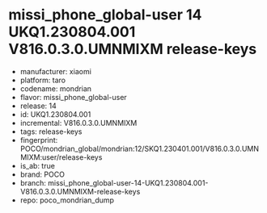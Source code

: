 # missi_phone_global-user 14 UKQ1.230804.001 V816.0.3.0.UMNMIXM release-keys
- manufacturer: xiaomi
- platform: taro
- codename: mondrian
- flavor: missi_phone_global-user
- release: 14
- id: UKQ1.230804.001
- incremental: V816.0.3.0.UMNMIXM
- tags: release-keys
- fingerprint: POCO/mondrian_global/mondrian:12/SKQ1.230401.001/V816.0.3.0.UMNMIXM:user/release-keys
- is_ab: true
- brand: POCO
- branch: missi_phone_global-user-14-UKQ1.230804.001-V816.0.3.0.UMNMIXM-release-keys
- repo: poco_mondrian_dump
